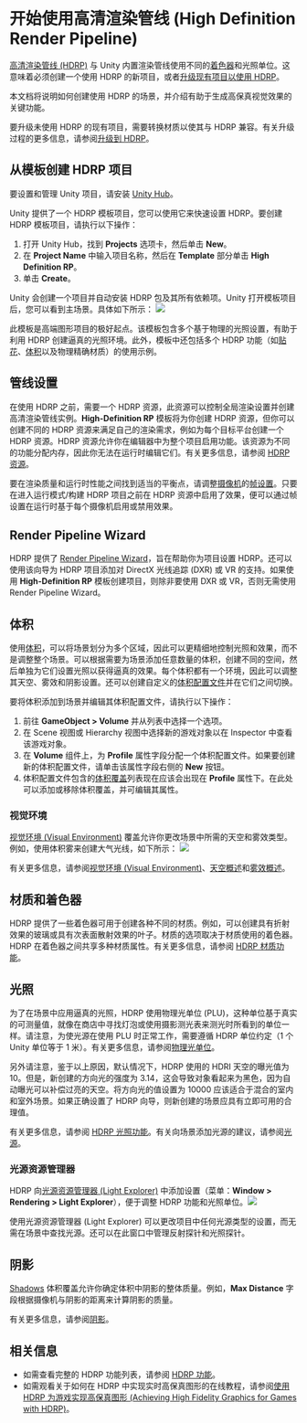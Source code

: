 # 开始使用高清渲染管线 (High Definition Render Pipeline)
[高清渲染管线 (HDRP)](https://docs.unity3d.com/cn/Packages/com.unity.render-pipelines.high-definition@10.4/manual/index.html) 与 Unity 内置渲染管线使用不同的[着色器](https://docs.unity3d.com/Manual/class-Shader.html)和光照单位。这意味着必须创建一个使用 HDRP 的新项目，或者[升级现有项目以使用 HDRP](https://docs.unity3d.com/cn/Packages/com.unity.render-pipelines.high-definition@10.4/manual/Getting-started-with-HDRP.html#UpgradingToHDRP)。

本文档将说明如何创建使用 HDRP 的场景，并介绍有助于生成高保真视觉效果的关键功能。

要升级未使用 HDRP 的现有项目，需要转换材质以使其与 HDRP 兼容。有关升级过程的更多信息，请参阅[升级到 HDRP](https://docs.unity3d.com/cn/Packages/com.unity.render-pipelines.high-definition@10.4/manual/Upgrading-To-HDRP.html)。

## 从模板创建 HDRP 项目
要设置和管理 Unity 项目，请安装 [Unity Hub](https://docs.unity3d.com/Manual/GettingStartedInstallingHub.html)。

Unity 提供了一个 HDRP 模板项目，您可以使用它来快速设置 HDRP。要创建 HDRP 模板项目，请执行以下操作：
1. 打开 Unity Hub，找到 **Projects** 选项卡，然后单击 **New**。
2. 在 **Project Name** 中输入项目名称，然后在 **Template** 部分单击 **High Definition RP**。
3. 单击 **Create**。

Unity 会创建一个项目并自动安装 HDRP 包及其所有依赖项。Unity 打开模板项目后，您可以看到主场景。具体如下所示：
![](https://docs.unity3d.com/cn/Packages/com.unity.render-pipelines.high-definition@10.4/manual/images/GettingStarted1.png)

此模板是高端图形项目的极好起点。该模板包含多个基于物理的光照设置，有助于利用 HDRP 创建逼真的光照环境。此外，模板中还包括多个 HDRP 功能（如[贴花](https://docs.unity3d.com/cn/Packages/com.unity.render-pipelines.high-definition@10.4/manual/Decal.html)、[体积](https://docs.unity3d.com/cn/Packages/com.unity.render-pipelines.high-definition@10.4/manual/Volumes.html)以及物理精确材质）的使用示例。

## 管线设置
在使用 HDRP 之前，需要一个 HDRP 资源，此资源可以控制全局渲染设置并创建高清渲染管线实例。**High-Definition RP** 模板将为你创建 HDRP 资源，但你可以创建不同的 HDRP 资源来满足自己的渲染需求，例如为每个目标平台创建一个 HDRP 资源。HDRP 资源允许你在编辑器中为整个项目启用功能。该资源为不同的功能分配内存，因此你无法在运行时编辑它们。有关更多信息，请参阅 [HDRP 资源](https://docs.unity3d.com/cn/Packages/com.unity.render-pipelines.high-definition@10.4/manual/HDRP-Asset.html)。

要在渲染质量和运行时性能之间找到适当的平衡点，请调整[摄像机](https://docs.unity3d.com/cn/Packages/com.unity.render-pipelines.high-definition@10.4/manual/HDRP-Camera.html)的[帧设置](https://docs.unity3d.com/cn/Packages/com.unity.render-pipelines.high-definition@10.4/manual/Frame-Settings.html)。只要在进入运行模式/构建 HDRP 项目之前在 HDRP 资源中启用了效果，便可以通过帧设置在运行时基于每个摄像机启用或禁用效果。

## Render Pipeline Wizard
HDRP 提供了 [Render Pipeline Wizard](https://docs.unity3d.com/cn/Packages/com.unity.render-pipelines.high-definition@10.4/manual/Render-Pipeline-Wizard.html)，旨在帮助你为项目设置 HDRP。还可以使用该向导为 HDRP 项目添加对 DirectX 光线追踪 (DXR) 或 VR 的支持。如果使用 **High-Definition RP** 模板创建项目，则除非要使用 DXR 或 VR，否则无需使用 Render Pipeline Wizard。

## 体积
使用[体积](https://docs.unity3d.com/cn/Packages/com.unity.render-pipelines.high-definition@10.4/manual/Volumes.html)，可以将场景划分为多个区域，因此可以更精细地控制光照和效果，而不是调整整个场景。可以根据需要为场景添加任意数量的体积，创建不同的空间，然后单独为它们设置光照以获得逼真的效果。每个体积都有一个环境，因此可以调整其天空、雾效和阴影设置。还可以创建自定义的[体积配置文件](https://docs.unity3d.com/cn/Packages/com.unity.render-pipelines.high-definition@10.4/manual/Volume-Profile.html)并在它们之间切换。

要将体积添加到场景并编辑其体积配置文件，请执行以下操作：
1. 前往 **GameObject > Volume** 并从列表中选择一个选项。
2. 在 Scene 视图或 Hierarchy 视图中选择新的游戏对象以在 Inspector 中查看该游戏对象。
3. 在 **Volume** 组件上，为 **Profile** 属性字段分配一个体积配置文件。如果要创建新的体积配置文件，请单击该属性字段右侧的 **New** 按钮。
4. 体积配置文件包含的[体积覆盖](https://docs.unity3d.com/cn/Packages/com.unity.render-pipelines.high-definition@10.4/manual/Volume-Components.html)列表现在应该会出现在 **Profile** 属性下。在此处可以添加或移除体积覆盖，并可编辑其属性。

### 视觉环境
[视觉环境 (Visual Environment)](https://docs.unity3d.com/cn/Packages/com.unity.render-pipelines.high-definition@10.4/manual/Override-Visual-Environment.html) 覆盖允许你更改场景中所需的天空和雾效类型。例如，使用体积雾来创建大气光线，如下所示：
![](https://docs.unity3d.com/cn/Packages/com.unity.render-pipelines.high-definition@10.4/manual/images/GettingStarted3.png)

有关更多信息，请参阅[视觉环境 (Visual Environment)](https://docs.unity3d.com/cn/Packages/com.unity.render-pipelines.high-definition@10.4/manual/Override-Visual-Environment.html)、[天空概述](https://docs.unity3d.com/cn/Packages/com.unity.render-pipelines.high-definition@10.4/manual/HDRP-Features.html#sky)和[雾效概述](https://docs.unity3d.com/cn/Packages/com.unity.render-pipelines.high-definition@10.4/manual/HDRP-Features.html#fog)。

## 材质和着色器
HDRP 提供了一些着色器可用于创建各种不同的材质。例如，可以创建具有折射效果的玻璃或具有次表面散射效果的叶子。材质的选项取决于材质使用的着色器。HDRP 在着色器之间共享多种材质属性。有关更多信息，请参阅 [HDRP 材质功能](https://docs.unity3d.com/cn/Packages/com.unity.render-pipelines.high-definition@10.4/manual/HDRP-Features.html#Material)。

## 光照
为了在场景中应用逼真的光照，HDRP 使用物理光单位 (PLU)，这种单位基于真实的可测量值，就像在商店中寻找灯泡或使用摄影测光表来测光时所看到的单位一样。请注意，为使光源在使用 PLU 时正常工作，需要遵循 HDRP 单位约定（1 个 Unity 单位等于 1 米）。有关更多信息，请参阅[物理光单位](https://docs.unity3d.com/cn/Packages/com.unity.render-pipelines.high-definition@10.4/manual/Physical-Light-Units.html)。

另外请注意，鉴于以上原因，默认情况下，HDRP 使用的 HDRI 天空的曝光值为 10。但是，新创建的方向光的强度为 3.14，这会导致对象看起来为黑色，因为自动曝光可以补偿过亮的天空。将方向光的值设置为 10000 应该适合于混合的室内和室外场景。如果正确设置了 HDRP 向导，则新创建的场景应具有立即可用的合理值。

有关更多信息，请参阅 [HDRP 光照功能](https://docs.unity3d.com/cn/Packages/com.unity.render-pipelines.high-definition@10.4/manual/HDRP-Features.html#Lighting)。有关向场景添加光源的建议，请参阅[光源](https://docs.unity3d.com/cn/Packages/com.unity.render-pipelines.high-definition@10.4/manual/Light-Component.html)。

### 光源资源管理器
HDRP 向[光源资源管理器 (Light Explorer)](https://docs.unity3d.com/Manual/LightingExplorer.html) 中添加设置（菜单：**Window > Rendering > Light Explorer**），便于调整 HDRP 功能和光照单位。![](https://docs.unity3d.com/cn/Packages/com.unity.render-pipelines.high-definition@10.4/manual/images/GettingStarted4.png)

使用光源资源管理器 (Light Explorer) 可以更改项目中任何光源类型的设置，而无需在场景中查找光源。还可以在此窗口中管理反射探针和光照探针。

## 阴影
[Shadows](https://docs.unity3d.com/cn/Packages/com.unity.render-pipelines.high-definition@10.4/manual/Override-Shadows.html) 体积覆盖允许你确定体积中阴影的整体质量。例如，**Max Distance** 字段根据摄像机与阴影的距离来计算阴影的质量。

有关更多信息，请参阅[阴影](https://docs.unity3d.com/cn/Packages/com.unity.render-pipelines.high-definition@10.4/manual/Override-Shadows.html)。

## 相关信息
- 如需查看完整的 HDRP 功能列表，请参阅 [HDRP 功能](https://docs.unity3d.com/cn/Packages/com.unity.render-pipelines.high-definition@10.4/manual/HDRP-Features.html)。
- 如需观看关于如何在 HDRP 中实现实时高保真图形的在线教程，请参阅[使用 HDRP 为游戏实现高保真图形 (Achieving High Fidelity Graphics for Games with HDRP)](https://resources.unity.com/unitenow/onlinesessions/achieving-high-fidelity-graphics-for-games-with-hdrp)。